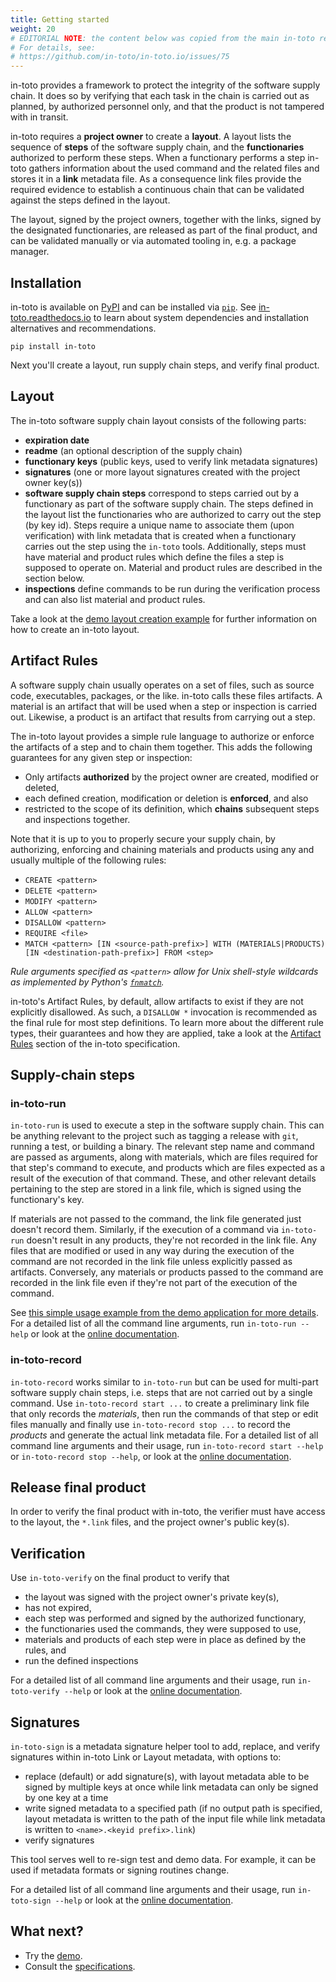 ```yaml
---
title: Getting started
weight: 20
# EDITORIAL NOTE: the content below was copied from the main in-toto repository
# For details, see:
# https://github.com/in-toto/in-toto.io/issues/75
---
```


in-toto provides a framework to protect the integrity of the software supply
chain. It does so by verifying that each task in the chain is carried out as
planned, by authorized personnel only, and that the product is not tampered with
in transit.

in-toto requires a **project owner** to create a **layout**. A layout lists the
sequence of **steps** of the software supply chain, and the **functionaries**
authorized to perform these steps. When a functionary performs a step in-toto
gathers information about the used command and the related files and stores it
in a **link** metadata file. As a consequence link files provide the required
evidence to establish a continuous chain that can be validated against the steps
defined in the layout.

The layout, signed by the project owners, together with the links, signed by the
designated functionaries, are released as part of the final product, and can be
validated manually or via automated tooling in, e.g. a package manager.

## Installation

in-toto is available on [PyPI](https://pypi.org/project/in-toto/) and can be
installed via [`pip`](https://pypi.org/project/pip/). See
[in-toto.readthedocs.io](https://in-toto.readthedocs.io/en/latest/installing.html)
to learn about system dependencies and installation alternatives and
recommendations.

```shell
pip install in-toto
```

Next you'll create a layout, run supply chain steps, and verify final product.

## Layout

The in-toto software supply chain layout consists of the following parts:

- **expiration date**
- **readme** (an optional description of the supply chain)
- **functionary keys** (public keys, used to verify link metadata signatures)
- **signatures** (one or more layout signatures created with the project owner
  key(s))
- **software supply chain steps** correspond to steps carried out by a
  functionary as part of the software supply chain. The steps defined in the
  layout list the functionaries who are authorized to carry out the step (by key
  id). Steps require a unique name to associate them (upon verification) with
  link metadata that is created when a functionary carries out the step using
  the `in-toto` tools. Additionally, steps must have material and product rules
  which define the files a step is supposed to operate on. Material and product
  rules are described in the section below.
- **inspections** define commands to be run during the verification process and
  can also list material and product rules.

Take a look at the
[demo layout creation example](https://in-toto.readthedocs.io/en/latest/layout-creation-example.html)
for further information on how to create an in-toto layout.

## Artifact Rules

A software supply chain usually operates on a set of files, such as source code,
executables, packages, or the like. in-toto calls these files artifacts. A
material is an artifact that will be used when a step or inspection is carried
out. Likewise, a product is an artifact that results from carrying out a step.

The in-toto layout provides a simple rule language to authorize or enforce the
artifacts of a step and to chain them together. This adds the following
guarantees for any given step or inspection:

- Only artifacts **authorized** by the project owner are created, modified or
  deleted,
- each defined creation, modification or deletion is **enforced**, and also
- restricted to the scope of its definition, which **chains** subsequent steps
  and inspections together.

Note that it is up to you to properly secure your supply chain, by authorizing,
enforcing and chaining materials and products using any and usually multiple of
the following rules:

- `CREATE <pattern>`
- `DELETE <pattern>`
- `MODIFY <pattern>`
- `ALLOW <pattern>`
- `DISALLOW <pattern>`
- `REQUIRE <file>`
- `MATCH <pattern> [IN <source-path-prefix>] WITH (MATERIALS|PRODUCTS) [IN <destination-path-prefix>] FROM <step>`

_Rule arguments specified as `<pattern>` allow for Unix shell-style wildcards as
implemented by Python's
[`fnmatch`](https://docs.python.org/3/library/fnmatch.html)._

in-toto's Artifact Rules, by default, allow artifacts to exist if they are not
explicitly disallowed. As such, a `DISALLOW *` invocation is recommended as the
final rule for most step definitions. To learn more about the different rule
types, their guarantees and how they are applied, take a look at the
[Artifact Rules](https://github.com/in-toto/docs/blob/master/in-toto-spec.md#433-artifact-rules)
section of the in-toto specification.

## Supply-chain steps

### in-toto-run

`in-toto-run` is used to execute a step in the software supply chain. This can
be anything relevant to the project such as tagging a release with `git`,
running a test, or building a binary. The relevant step name and command are
passed as arguments, along with materials, which are files required for that
step's command to execute, and products which are files expected as a result of
the execution of that command. These, and other relevant details pertaining to
the step are stored in a link file, which is signed using the functionary's key.

If materials are not passed to the command, the link file generated just doesn't
record them. Similarly, if the execution of a command via `in-toto-run` doesn't
result in any products, they're not recorded in the link file. Any files that
are modified or used in any way during the execution of the command are not
recorded in the link file unless explicitly passed as artifacts. Conversely, any
materials or products passed to the command are recorded in the link file even
if they're not part of the execution of the command.

See
[this simple usage example from the demo application for more details](https://github.com/in-toto/demo).
For a detailed list of all the command line arguments, run `in-toto-run --help`
or look at the
[online documentation](https://in-toto.readthedocs.io/en/latest/command-line-tools/in-toto-run.html).

### in-toto-record

`in-toto-record` works similar to `in-toto-run` but can be used for multi-part
software supply chain steps, i.e. steps that are not carried out by a single
command. Use `in-toto-record start ...` to create a preliminary link file that
only records the _materials_, then run the commands of that step or edit files
manually and finally use `in-toto-record stop ...` to record the _products_ and
generate the actual link metadata file. For a detailed list of all command line
arguments and their usage, run `in-toto-record start --help` or
`in-toto-record stop --help`, or look at the
[online documentation](https://in-toto.readthedocs.io/en/latest/command-line-tools/in-toto-record.html).

## Release final product

In order to verify the final product with in-toto, the verifier must have access
to the layout, the `*.link` files, and the project owner's public key(s).

## Verification

Use `in-toto-verify` on the final product to verify that

- the layout was signed with the project owner's private key(s),
- has not expired,
- each step was performed and signed by the authorized functionary,
- the functionaries used the commands, they were supposed to use,
- materials and products of each step were in place as defined by the rules, and
- run the defined inspections

For a detailed list of all command line arguments and their usage, run
`in-toto-verify --help` or look at the
[online documentation](https://in-toto.readthedocs.io/en/latest/command-line-tools/in-toto-verify.html).

## Signatures

`in-toto-sign` is a metadata signature helper tool to add, replace, and verify
signatures within in-toto Link or Layout metadata, with options to:

- replace (default) or add signature(s), with layout metadata able to be signed
  by multiple keys at once while link metadata can only be signed by one key at
  a time
- write signed metadata to a specified path (if no output path is specified,
  layout metadata is written to the path of the input file while link metadata
  is written to `<name>.<keyid prefix>.link`)
- verify signatures

This tool serves well to re-sign test and demo data. For example, it can be used
if metadata formats or signing routines change.

For a detailed list of all command line arguments and their usage, run
`in-toto-sign --help` or look at the
[online documentation](https://in-toto.readthedocs.io/en/latest/command-line-tools/in-toto-sign.html).

## What next?

- Try the [demo](../demo).
- Consult the [specifications](../specs).
